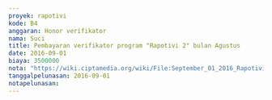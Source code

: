 ```yaml
---
proyek: rapotivi
kode: B4
anggaran: Honor verifikator
nama: Suci
title: Pembayaran verifikator program "Rapotivi 2" bulan Agustus
date: 2016-09-01
biaya: 3500000
nota: "https://wiki.ciptamedia.org/wiki/File:September_01_2016_Rapotivi_B4_Honor_staf_verifikator_a.n_Septi_Diah_P..jpg"
tanggalpelunasan: 2016-09-01
notapelunasan:
---
```

